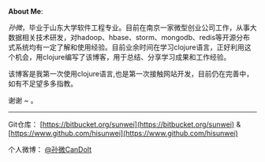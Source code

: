 **About Me**:

*孙微*，毕业于山东大学软件工程专业。目前在南京一家微型创业公司工作，从事大数据相关技术研发，对hadoop、hbase、storm、mongodb、redis等开源分布式系统均有一定了解和使用经验。目前业余时间在学习clojure语言，正好利用这个机会，用clojure编写了该博客，用于总结、分享学习成果和工作经验。

该博客是我第一次使用clojure语言,也是第一次接触网站开发，目前仍在完善中，如有不足望多多指教。

谢谢 ~ 。

 
 ---------------------------------------

Git仓库： [https://bitbucket.org/sunwei](https://bitbucket.org/sunwei) & [https://www.github.com/hisunwei](https://www.github.com/hisunwei)

个人微博： [@孙微CanDoIt](weibo.com/hisunwei)
